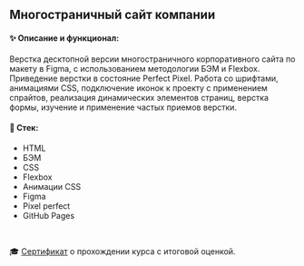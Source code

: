 ## Многостраничный сайт компании

#### ✨ Описание и функционал:


Верстка десктопной версии многостраничного корпоративного сайта по макету в Figma, с использованием методологии БЭМ и Flexbox.
Приведение верстки в состояние Perfect Pixel.
Работа со шрифтами, анимациями CSS, подключение иконок к проекту с применением спрайтов, реализация динамических элементов страниц, верстка формы, изучение и применение частых приемов верстки.

#### 🔧 Стек:
- HTML
- БЭМ
- CSS
- Flexbox
- Анимации CSS
- Figma
- Pixel perfect
- GitHub Pages

<br>
<p>🎓 <a href="https://loftschool.com/diploma/YZ1640715367/ru/pdf">Сертификат</a> о прохождении курса с итоговой оценкой.</p>
